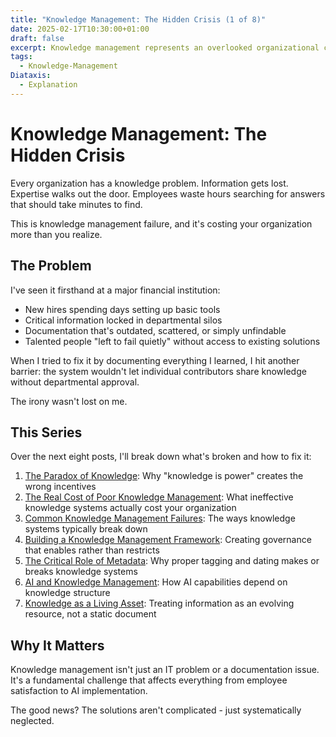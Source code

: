```yaml
---
title: "Knowledge Management: The Hidden Crisis (1 of 8)"
date: 2025-02-17T10:30:00+01:00
draft: false
excerpt: Knowledge management represents an overlooked organizational crisis where critical information becomes siloed and lost, costing companies substantial productivity through duplicated work and missed opportunities
tags:
  - Knowledge-Management
Diataxis:
  - Explanation
---
```

# Knowledge Management: The Hidden Crisis

Every organization has a knowledge problem. Information gets lost. Expertise walks out the door. Employees waste hours searching for answers that should take minutes to find.

This is knowledge management failure, and it's costing your organization more than you realize.

## The Problem

I've seen it firsthand at a major financial institution:

- New hires spending days setting up basic tools
- Critical information locked in departmental silos
- Documentation that's outdated, scattered, or simply unfindable
- Talented people "left to fail quietly" without access to existing solutions

When I tried to fix it by documenting everything I learned, I hit another barrier: the system wouldn't let individual contributors share knowledge without departmental approval.

The irony wasn't lost on me.

## This Series

Over the next eight posts, I'll break down what's broken and how to fix it:

1. [The Paradox of Knowledge](/posts/km1): Why "knowledge is power" creates the wrong incentives
2. [The Real Cost of Poor Knowledge Management](/posts/km2): What ineffective knowledge systems actually cost your organization
3. [Common Knowledge Management Failures](/posts/km3): The ways knowledge systems typically break down
4. [Building a Knowledge Management Framework](/posts/km4): Creating governance that enables rather than restricts
5. [The Critical Role of Metadata](/posts/km5): Why proper tagging and dating makes or breaks knowledge systems
6. [AI and Knowledge Management](/posts/km6): How AI capabilities depend on knowledge structure
7. [Knowledge as a Living Asset](/posts/km7): Treating information as an evolving resource, not a static document
## Why It Matters

Knowledge management isn't just an IT problem or a documentation issue. It's a fundamental challenge that affects everything from employee satisfaction to AI implementation.

The good news? The solutions aren't complicated - just systematically neglected.

